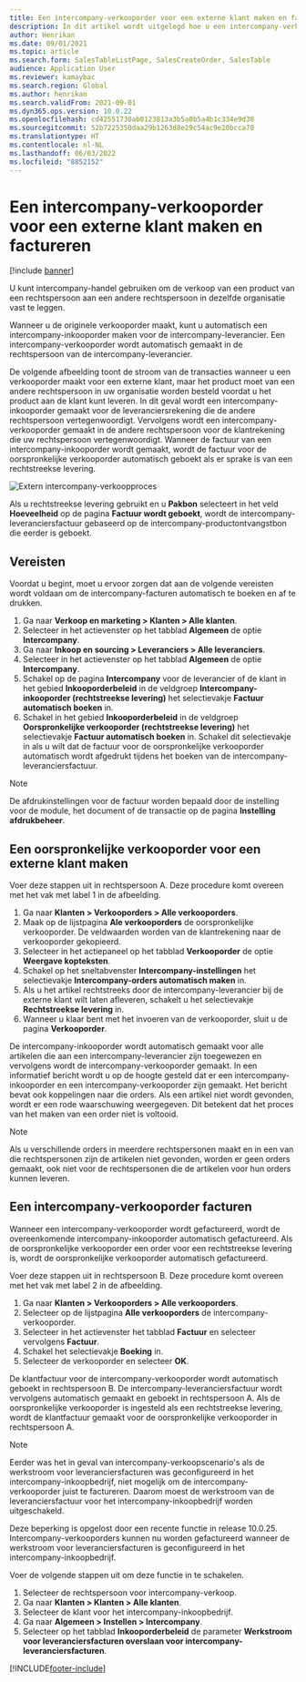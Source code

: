 ```yaml
---
title: Een intercompany-verkooporder voor een externe klant maken en factureren
description: In dit artikel wordt uitgelegd hoe u een intercompany-verkooporder voor een externe klant maakt en factureert
author: Henrikan
ms.date: 09/01/2021
ms.topic: article
ms.search.form: SalesTableListPage, SalesCreateOrder, SalesTable
audience: Application User
ms.reviewer: kamaybac
ms.search.region: Global
ms.author: henrikan
ms.search.validFrom: 2021-09-01
ms.dyn365.ops.version: 10.0.22
ms.openlocfilehash: cd42551730ab0123813a3b5a0b5a4b1c334e9d30
ms.sourcegitcommit: 52b7225350daa29b1263d8e29c54ac9e20bcca70
ms.translationtype: HT
ms.contentlocale: nl-NL
ms.lasthandoff: 06/03/2022
ms.locfileid: "8852152"
---
```

# <a name="create-and-invoice-an-intercompany-sales-order-for-an-external-customer"></a>Een intercompany-verkooporder voor een externe klant maken en factureren

[!include [banner](../../includes/banner.md)]

U kunt intercompany-handel gebruiken om de verkoop van een product van een rechtspersoon aan een andere rechtspersoon in dezelfde organisatie vast te leggen.

Wanneer u de originele verkooporder maakt, kunt u automatisch een intercompany-inkooporder maken voor de intercompany-leverancier. Een intercompany-verkooporder wordt automatisch gemaakt in de rechtspersoon van de intercompany-leverancier.

De volgende afbeelding toont de stroom van de transacties wanneer u een verkooporder maakt voor een externe klant, maar het product moet van een andere rechtspersoon in uw organisatie worden besteld voordat u het product aan de klant kunt leveren. In dit geval wordt een intercompany-inkooporder gemaakt voor de leveranciersrekening die de andere rechtspersoon vertegenwoordigt. Vervolgens wordt een intercompany-verkooporder gemaakt in de andere rechtspersoon voor de klantrekening die uw rechtspersoon vertegenwoordigt. Wanneer de factuur van een intercompany-inkooporder wordt gemaakt, wordt de factuur voor de oorspronkelijke verkooporder automatisch geboekt als er sprake is van een rechtstreekse levering.

![Extern intercompany-verkoopproces](media/intercompanyexternalsalesprocess.png)

Als u rechtstreekse levering gebruikt en u **Pakbon** selecteert in het veld **Hoeveelheid** op de pagina **Factuur wordt geboekt**, wordt de intercompany-leveranciersfactuur gebaseerd op de intercompany-productontvangstbon die eerder is geboekt.

## <a name="prerequisites"></a>Vereisten

Voordat u begint, moet u ervoor zorgen dat aan de volgende vereisten wordt voldaan om de intercompany-facturen automatisch te boeken en af te drukken.

1. Ga naar **Verkoop en marketing \> Klanten \> Alle klanten**.
1. Selecteer in het actievenster op het tabblad **Algemeen** de optie **Intercompany**.
1. Ga naar **Inkoop en sourcing \> Leveranciers \> Alle leveranciers**.
1. Selecteer in het actievenster op het tabblad **Algemeen** de optie **Intercompany**.
1. Schakel op de pagina **Intercompany** voor de leverancier of de klant in het gebied **Inkooporderbeleid** in de veldgroep **Intercompany-inkooporder (rechtstreekse levering)** het selectievakje **Factuur automatisch boeken** in.
1. Schakel in het gebied **Inkooporderbeleid** in de veldgroep **Oorspronkelijke verkooporder (rechtstreekse levering)** het selectievakje **Factuur automatisch boeken** in. Schakel dit selectievakje in als u wilt dat de factuur voor de oorspronkelijke verkooporder automatisch wordt afgedrukt tijdens het boeken van de intercompany-leveranciersfactuur.

> [!NOTE]
> De afdrukinstellingen voor de factuur worden bepaald door de instelling voor de module, het document of de transactie op de pagina **Instelling afdrukbeheer**.

## <a name="create-an-original-sales-order-for-an-external-customer"></a>Een oorspronkelijke verkooporder voor een externe klant maken

Voer deze stappen uit in rechtspersoon A. Deze procedure komt overeen met het vak met label 1 in de afbeelding.

1. Ga naar **Klanten \> Verkooporders \> Alle verkooporders**.
1. Maak op de lijstpagina **Ale verkooporders** de oorspronkelijke verkooporder. De veldwaarden worden van de klantrekening naar de verkooporder gekopieerd.
1. Selecteer in het actiepaneel op het tabblad **Verkooporder** de optie **Weergave kopteksten**.
1. Schakel op het sneltabvenster **Intercompany-instellingen** het selectievakje **Intercompany-orders automatisch maken** in.
1. Als u het artikel rechtstreeks door de intercompany-leverancier bij de externe klant wilt laten afleveren, schakelt u het selectievakje **Rechtstreekse levering** in.
1. Wanneer u klaar bent met het invoeren van de verkooporder, sluit u de pagina **Verkooporder**.

De intercompany-inkooporder wordt automatisch gemaakt voor alle artikelen die aan een intercompany-leverancier zijn toegewezen en vervolgens wordt de intercompany-verkooporder gemaakt. In een informatief bericht wordt u op de hoogte gesteld dat er een intercompany-inkooporder en een intercompany-verkooporder zijn gemaakt. Het bericht bevat ook koppelingen naar die orders. Als een artikel niet wordt gevonden, wordt er een rode waarschuwing weergegeven. Dit betekent dat het proces van het maken van een order niet is voltooid.

> [!NOTE]
> Als u verschillende orders in meerdere rechtspersonen maakt en in een van die rechtspersonen zijn de artikelen niet gevonden, worden er geen orders gemaakt, ook niet voor de rechtspersonen die de artikelen voor hun orders kunnen leveren.

## <a name="invoice-an-intercompany-sales-order"></a>Een intercompany-verkooporder facturen

Wanneer een intercompany-verkooporder wordt gefactureerd, wordt de overeenkomende intercompany-inkooporder automatisch gefactureerd. Als de oorspronkelijke verkooporder een order voor een rechtstreekse levering is, wordt de oorspronkelijke verkooporder automatisch gefactureerd.

Voer deze stappen uit in rechtspersoon B. Deze procedure komt overeen met het vak met label 2 in de afbeelding.

1. Ga naar **Klanten \> Verkooporders \> Alle verkooporders**.
1. Selecteer op de lijstpagina **Alle verkooporders** de intercompany-verkooporder.
1. Selecteer in het actievenster het tabblad **Factuur** en selecteer vervolgens **Factuur**.
1. Schakel het selectievakje **Boeking** in.
1. Selecteer de verkooporder en selecteer **OK**.

De klantfactuur voor de intercompany-verkooporder wordt automatisch geboekt in rechtspersoon B. De intercompany-leveranciersfactuur wordt vervolgens automatisch gemaakt en geboekt in rechtspersoon A. Als de oorspronkelijke verkooporder is ingesteld als een rechtstreekse levering, wordt de klantfactuur gemaakt voor de oorspronkelijke verkooporder in rechtspersoon A.

> [!NOTE]
> Eerder was het in geval van intercompany-verkoopscenario's als de werkstroom voor leveranciersfacturen was geconfigureerd in het intercompany-inkoopbedrijf, niet mogelijk om de intercompany-verkooporder juist te factureren. Daarom moest de werkstroom van de leveranciersfactuur voor het intercompany-inkoopbedrijf worden uitgeschakeld. 
> 
> Deze beperking is opgelost door een recente functie in release 10.0.25. Intercompany-verkooporders kunnen nu worden gefactureerd wanneer de werkstroom voor leveranciersfacturen is geconfigureerd in het intercompany-inkoopbedrijf.
> 
> Voer de volgende stappen uit om deze functie in te schakelen.
>
> 1. Selecteer de rechtspersoon voor intercompany-verkoop.  
> 2. Ga naar **Klanten \> Klanten \> Alle klanten**.
> 3. Selecteer de klant voor het intercompany-inkoopbedrijf.
> 4. Ga naar **Algemeen \> Instellen \> Intercompany**.
> 5. Selecteer op het tabblad **Inkooporderbeleid** de parameter **Werkstroom voor leveranciersfacturen overslaan voor intercompany-leveranciersfacturen**.

[!INCLUDE[footer-include](../../includes/footer-banner.md)]
